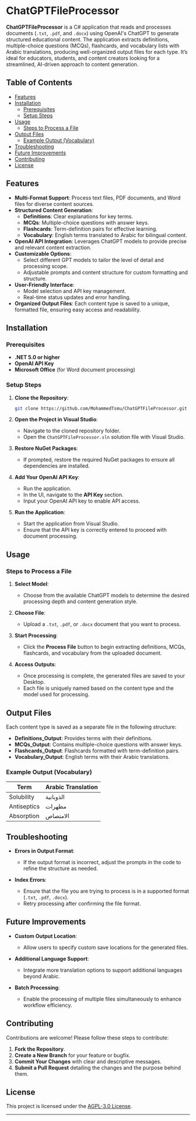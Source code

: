 # ChatGPTFileProcessor

**ChatGPTFileProcessor** is a C# application that reads and processes documents (`.txt`, `.pdf`, and `.docx`) using OpenAI's ChatGPT to generate structured educational content. The application extracts definitions, multiple-choice questions (MCQs), flashcards, and vocabulary lists with Arabic translations, producing well-organized output files for each type. It’s ideal for educators, students, and content creators looking for a streamlined, AI-driven approach to content generation.

## Table of Contents

- [Features](#features)
- [Installation](#installation)
  - [Prerequisites](#prerequisites)
  - [Setup Steps](#setup-steps)
- [Usage](#usage)
  - [Steps to Process a File](#steps-to-process-a-file)
- [Output Files](#output-files)
  - [Example Output (Vocabulary)](#example-output-vocabulary)
- [Troubleshooting](#troubleshooting)
- [Future Improvements](#future-improvements)
- [Contributing](#contributing)
- [License](#license)

## Features

- **Multi-Format Support**: Process text files, PDF documents, and Word files for diverse content sources.
- **Structured Content Generation**:
  - **Definitions**: Clear explanations for key terms.
  - **MCQs**: Multiple-choice questions with answer keys.
  - **Flashcards**: Term-definition pairs for effective learning.
  - **Vocabulary**: English terms translated to Arabic for bilingual content.
- **OpenAI API Integration**: Leverages ChatGPT models to provide precise and relevant content extraction.
- **Customizable Options**:
  - Select different GPT models to tailor the level of detail and processing scope.
  - Adjustable prompts and content structure for custom formatting and structure.
- **User-Friendly Interface**:
  - Model selection and API key management.
  - Real-time status updates and error handling.
- **Organized Output Files**: Each content type is saved to a unique, formatted file, ensuring easy access and readability.

## Installation

### Prerequisites

- **.NET 5.0 or higher**
- **OpenAI API Key**
- **Microsoft Office** (for Word document processing)

### Setup Steps

1. **Clone the Repository**:

    ```bash
    git clone https://github.com/MohammedTsmu/ChatGPTFileProcessor.git
    ```

2. **Open the Project in Visual Studio**:

    - Navigate to the cloned repository folder.
    - Open the `ChatGPTFileProcessor.sln` solution file with Visual Studio.

3. **Restore NuGet Packages**:

    - If prompted, restore the required NuGet packages to ensure all dependencies are installed.

4. **Add Your OpenAI API Key**:

    - Run the application.
    - In the UI, navigate to the **API Key** section.
    - Input your OpenAI API key to enable API access.

5. **Run the Application**:

    - Start the application from Visual Studio.
    - Ensure that the API key is correctly entered to proceed with document processing.

## Usage

### Steps to Process a File

1. **Select Model**:

    - Choose from the available ChatGPT models to determine the desired processing depth and content generation style.

2. **Choose File**:

    - Upload a `.txt`, `.pdf`, or `.docx` document that you want to process.

3. **Start Processing**:

    - Click the **Process File** button to begin extracting definitions, MCQs, flashcards, and vocabulary from the uploaded document.

4. **Access Outputs**:

    - Once processing is complete, the generated files are saved to your Desktop.
    - Each file is uniquely named based on the content type and the model used for processing.

## Output Files

Each content type is saved as a separate file in the following structure:

- **Definitions_Output**: Provides terms with their definitions.
- **MCQs_Output**: Contains multiple-choice questions with answer keys.
- **Flashcards_Output**: Flashcards formatted with term-definition pairs.
- **Vocabulary_Output**: English terms with their Arabic translations.

### Example Output (Vocabulary)

| Term         | Arabic Translation |
|--------------|--------------------|
| Solubility   | الذوبانية          |
| Antiseptics  | مطهرات             |
| Absorption   | الامتصاص           |

## Troubleshooting

- **Errors in Output Format**:
  - If the output format is incorrect, adjust the prompts in the code to refine the structure as needed.

- **Index Errors**:
  - Ensure that the file you are trying to process is in a supported format (`.txt`, `.pdf`, `.docx`).
  - Retry processing after confirming the file format.

## Future Improvements

- **Custom Output Location**:
  - Allow users to specify custom save locations for the generated files.

- **Additional Language Support**:
  - Integrate more translation options to support additional languages beyond Arabic.

- **Batch Processing**:
  - Enable the processing of multiple files simultaneously to enhance workflow efficiency.

## Contributing

Contributions are welcome! Please follow these steps to contribute:

1. **Fork the Repository**.
2. **Create a New Branch** for your feature or bugfix.
3. **Commit Your Changes** with clear and descriptive messages.
4. **Submit a Pull Request** detailing the changes and the purpose behind them.

## License

This project is licensed under the [AGPL-3.0 License](https://github.com/MohammedTsmu/ChatGPTFileProcessor/tree/master?tab=AGPL-3.0-1-ov-file#readme).

---
